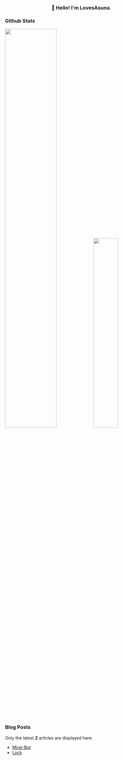 <h3 align="center">👋 Hello! I'm LovesAsuna.</h3>

### Github Stats

<a href="https://github.com/LovesAsuna"><img src="https://github-readme-stats.vercel.app/api?username=LovesAsuna&show_icons=true&layout=compact&count_private=true&hide_title=true&theme=gruvbox" style="width: 58%; max-width: 58%; min-width: 58%;"><img src="https://github-readme-stats.vercel.app/api/top-langs/?username=LovesAsuna&layout=compact&count_private=true&theme=gruvbox" style="width: 40%; max-width: 40%; min-width: 40%;"></a>

### Blog Posts

Only the latest **2** articles are displayed here.

* [Mirai-Bot](https://github.com/LovesAsuna/Mirai-Bot)
* [Lock](https://github.com/LovesAsuna/Lock)

